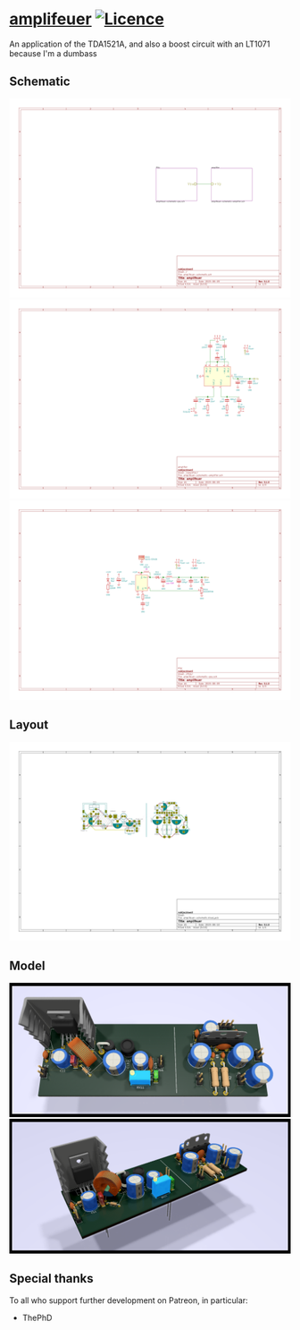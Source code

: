 # [amplifeuer](https://twitter.com/nabijaczleweli/status/1155789898718355456) [![Licence](https://img.shields.io/badge/license-MIT-blue.svg?style=flat)](LICENSE)
An application of the TDA1521A, and also a boost circuit with an LT1071 because I'm a dumbass

## Schematic

![Overall schematic export](pictures/kicad-amplifeuer-schematic.svg)
![Amplifier schematic export](pictures/kicad-amplifeuer-schematic-amplifier.svg)
![PSU schematic export](pictures/kicad-amplifeuer-schematic-psu.svg)

## Layout

![PCB layout picture export](pictures/kicad-amplifeuer-pcb.svg)

## Model

![PCB layout 3D model top-down](pictures/kicad-3d.png)
![PCB layout 3D model from a sideward angle](pictures/kicad-3d-sideways.png)

## Special thanks

To all who support further development on Patreon, in particular:

  * ThePhD
